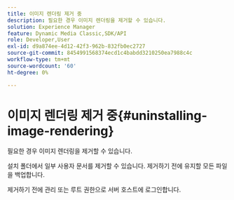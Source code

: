 ```yaml
---
title: 이미지 렌더링 제거 중
description: 필요한 경우 이미지 렌더링을 제거할 수 있습니다.
solution: Experience Manager
feature: Dynamic Media Classic,SDK/API
role: Developer,User
exl-id: d9a874ee-4d12-42f3-962b-832fb0ec2727
source-git-commit: 8454991568374ecd1c4babdd3210250ea7988c4c
workflow-type: tm+mt
source-wordcount: '60'
ht-degree: 0%

---
```


# 이미지 렌더링 제거 중{#uninstalling-image-rendering}

필요한 경우 이미지 렌더링을 제거할 수 있습니다.

설치 폴더에서 일부 사용자 문서를 제거할 수 있습니다. 제거하기 전에 유지할 모든 파일을 백업합니다.

제거하기 전에 관리 또는 루트 권한으로 서버 호스트에 로그인합니다.
